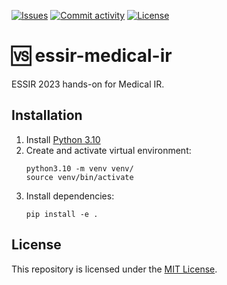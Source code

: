 [![Issues](https://img.shields.io/github/issues/heinrichreimer/essir-medical-ir?style=flat-square)](https://github.com/heinrichreimer/essir-medical-ir/issues)
[![Commit activity](https://img.shields.io/github/commit-activity/m/heinrichreimer/essir-medical-ir?style=flat-square)](https://github.com/heinrichreimer/essir-medical-ir/commits)
[![License](https://img.shields.io/github/license/heinrichreimer/essir-medical-ir?style=flat-square)](LICENSE)

# 🆚 essir-medical-ir

ESSIR 2023 hands-on for Medical IR.

## Installation

1. Install [Python 3.10](https://python.org/downloads/)
2. Create and activate virtual environment:
    ```shell
    python3.10 -m venv venv/
    source venv/bin/activate
    ```
3. Install dependencies:
    ```shell
    pip install -e .
    ```

## License

This repository is licensed under the [MIT License](LICENSE).
